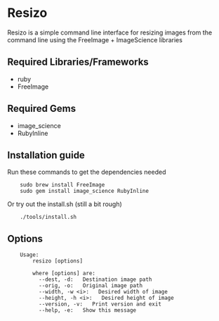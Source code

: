 Resizo
=======
Resizo is a simple command line interface for resizing images from the command line using the FreeImage + ImageScience libraries

## Required Libraries/Frameworks
- ruby
- FreeImage

## Required Gems
- image_science
- RubyInline

## Installation guide
Run these commands to get the dependencies needed

        sudo brew install FreeImage
        sudo gem install image_science RubyInline

Or try out the install.sh (still a bit rough)
        
        ./tools/install.sh

## Options

        Usage:
            resizo [options]
  
            where [options] are:
              --dest, -d:   Destination image path
              --orig, -o:   Original image path
              --width, -w <i>:   Desired width of image
              --height, -h <i>:   Desired height of image
              --version, -v:   Print version and exit
              --help, -e:   Show this message
